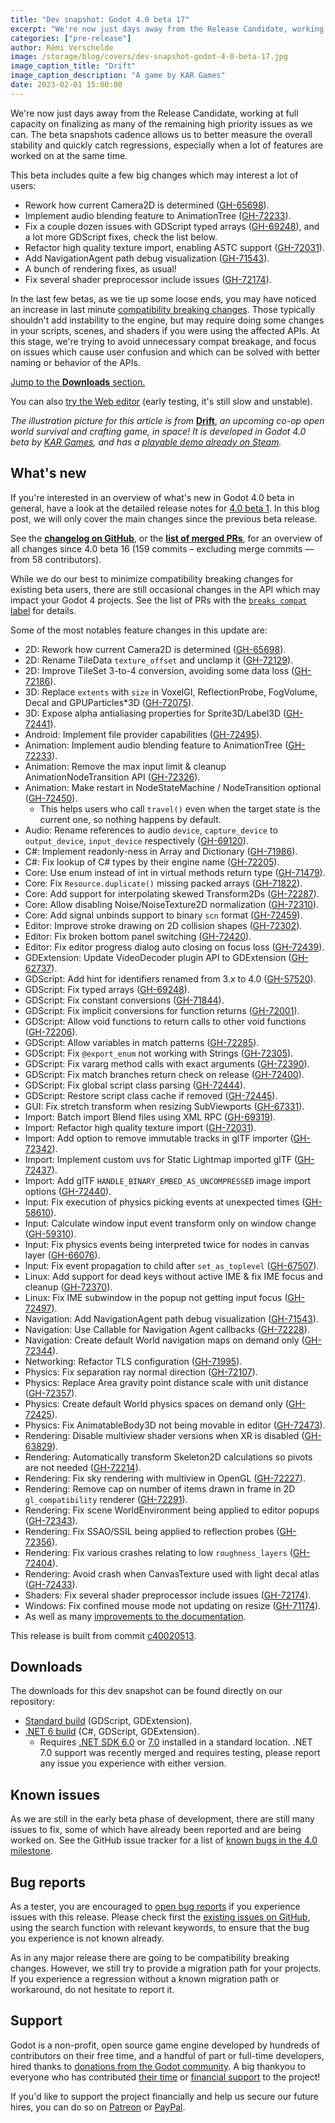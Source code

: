 ```yaml
---
title: "Dev snapshot: Godot 4.0 beta 17"
excerpt: "We're now just days away from the Release Candidate, working at full capacity on finalizing as many of the remaining high priority issues as we can. This beta adds audio blending in AnimationTree, fixes GDScript typed arrays, and refactors high quality texture import to enable ASTC support."
categories: ["pre-release"]
author: Rémi Verschelde
image: /storage/blog/covers/dev-snapshot-godot-4-0-beta-17.jpg
image_caption_title: "Drift"
image_caption_description: "A game by KAR Games"
date: 2023-02-01 15:00:00
---
```


We're now just days away from the Release Candidate, working at full capacity on finalizing as many of the remaining high priority issues as we can. The beta snapshots cadence allows us to better measure the overall stability and quickly catch regressions, especially when a lot of features are worked on at the same time.

This beta includes quite a few big changes which may interest a lot of users:

- Rework how current Camera2D is determined ([GH-65698](https://github.com/godotengine/godot/pull/65698)).
- Implement audio blending feature to AnimationTree ([GH-72233](https://github.com/godotengine/godot/pull/72233)).
- Fix a couple dozen issues with GDScript typed arrays ([GH-69248](https://github.com/godotengine/godot/pull/69248)), and a lot more GDScript fixes, check the list below.
- Refactor high quality texture import, enabling ASTC support ([GH-72031](https://github.com/godotengine/godot/pull/72031)).
- Add NavigationAgent path debug visualization ([GH-71543](https://github.com/godotengine/godot/pull/71543)).
- A bunch of rendering fixes, as usual!
- Fix several shader preprocessor include issues ([GH-72174](https://github.com/godotengine/godot/pull/72174)).

In the last few betas, as we tie up some loose ends, you may have noticed an increase in last minute [compatibility breaking changes](https://github.com/godotengine/godot/pulls?q=is%3Apr+merged%3A2023-01-27T12%3A00..2023-02-01T12%3A00+is%3Amerged+sort%3Acreated-asc+milestone%3A4.0+label%3A%22breaks+compat%22). Those typically shouldn't add instability to the engine, but may require doing some changes in your scripts, scenes, and shaders if you were using the affected APIs. At this stage, we're trying to avoid unnecessary compat breakage, and focus on issues which cause user confusion and which can be solved with better naming or behavior of the APIs.

[Jump to the **Downloads** section.](#downloads)

You can also [try the Web editor](https://editor.godotengine.org/releases/4.0.beta17/godot.editor.html) (early testing, it's still slow and unstable).

*The illustration picture for this article is from* [**Drift**](https://store.steampowered.com/app/2159650/Drift/?curator_clanid=41324400), *an upcoming co-op open world survival and crafting game, in space! It is developed in Godot 4.0 beta by [KAR Games](https://kargam.es/), and has a [playable demo already on Steam](https://store.steampowered.com/app/2159650/Drift/?curator_clanid=41324400).*

## What's new

If you're interested in an overview of what's new in Godot 4.0 beta in general, have a look at the detailed release notes for [4.0 beta 1](/article/dev-snapshot-godot-4-0-beta-1). In this blog post, we will only cover the main changes since the previous beta release.

See the [**changelog on GitHub**](https://github.com/godotengine/godot/compare/518b9e5801a19229805fe837d7d0cf92920ad413...c40020513ac8201a449b5ae2eeb58fef0ce0a2a4), or the [**list of merged PRs**](https://github.com/godotengine/godot/pulls?q=is%3Apr+merged%3A2023-01-27T12%3A00..2023-02-01T12%3A00+is%3Amerged+sort%3Acreated-asc+milestone%3A4.0), for an overview of all changes since 4.0 beta 16 (159 commits – excluding merge commits ― from 58 contributors).

While we do our best to minimize compatibility breaking changes for existing beta users, there are still occasional changes in the API which may impact your Godot 4 projects. See the list of PRs with the [`breaks compat` label](https://github.com/godotengine/godot/pulls?q=is%3Apr+merged%3A2023-01-27T12%3A00..2023-02-01T12%3A00+is%3Amerged+sort%3Acreated-asc+milestone%3A4.0+label%3A%22breaks+compat%22) for details.

Some of the most notables feature changes in this update are:

- 2D: Rework how current Camera2D is determined ([GH-65698](https://github.com/godotengine/godot/pull/65698)).
- 2D: Rename TileData `texture_offset` and unclamp it ([GH-72129](https://github.com/godotengine/godot/pull/72129)).
- 2D: Improve TileSet 3-to-4 conversion, avoiding some data loss ([GH-72186](https://github.com/godotengine/godot/pull/72186)).
- 3D: Replace `extents` with `size` in VoxelGI, ReflectionProbe, FogVolume, Decal and GPUParticles*3D ([GH-72075](https://github.com/godotengine/godot/pull/72075)).
- 3D: Expose alpha antialiasing properties for Sprite3D/Label3D ([GH-72441](https://github.com/godotengine/godot/pull/72441)).
- Android: Implement file provider capabilities ([GH-72495](https://github.com/godotengine/godot/pull/72495)).
- Animation: Implement audio blending feature to AnimationTree ([GH-72233](https://github.com/godotengine/godot/pull/72233)).
- Animation: Remove the max input limit & cleanup AnimationNodeTransition API ([GH-72326](https://github.com/godotengine/godot/pull/72326)).
- Animation: Make restart in NodeStateMachine / NodeTransition optional ([GH-72450](https://github.com/godotengine/godot/pull/72450)).
  * This helps users who call `travel()` even when the target state is the current one, so nothing happens by default.
- Audio: Rename references to audio `device`, `capture_device` to `output_device`, `input_device` respectively ([GH-69120](https://github.com/godotengine/godot/pull/69120)).
- C#: Implement readonly-ness in Array and Dictionary ([GH-71986](https://github.com/godotengine/godot/pull/71986)).
- C#: Fix lookup of C# types by their engine name ([GH-72205](https://github.com/godotengine/godot/pull/72205)).
- Core: Use enum instead of int in virtual methods return type ([GH-71479](https://github.com/godotengine/godot/pull/71479)).
- Core: Fix `Resource.duplicate()` missing packed arrays ([GH-71822](https://github.com/godotengine/godot/pull/71822)).
- Core: Add support for interpolating skewed Transform2Ds ([GH-72287](https://github.com/godotengine/godot/pull/72287)).
- Core: Allow disabling Noise/NoiseTexture2D normalization ([GH-72310](https://github.com/godotengine/godot/pull/72310)).
- Core: Add signal unbinds support to binary `scn` format ([GH-72459](https://github.com/godotengine/godot/pull/72459)).
- Editor: Improve stroke drawing on 2D collision shapes ([GH-72302](https://github.com/godotengine/godot/pull/72302)).
- Editor: Fix broken bottom panel switching ([GH-72420](https://github.com/godotengine/godot/pull/72420)).
- Editor: Fix editor progress dialog auto closing on focus loss ([GH-72439](https://github.com/godotengine/godot/pull/72439)).
- GDExtension: Update VideoDecoder plugin API to GDExtension ([GH-62737](https://github.com/godotengine/godot/pull/62737)).
- GDScript: Add hint for identifiers renamed from 3.x to 4.0 ([GH-57520](https://github.com/godotengine/godot/pull/57520)).
- GDScript: Fix typed arrays ([GH-69248](https://github.com/godotengine/godot/pull/69248)).
- GDScript: Fix constant conversions ([GH-71844](https://github.com/godotengine/godot/pull/71844)).
- GDScript: Fix implicit conversions for function returns ([GH-72001](https://github.com/godotengine/godot/pull/72001)).
- GDScript: Allow void functions to return calls to other void functions ([GH-72206](https://github.com/godotengine/godot/pull/72206)).
- GDScript: Allow variables in match patterns ([GH-72285](https://github.com/godotengine/godot/pull/72285)).
- GDScript: Fix `@export_enum` not working with Strings ([GH-72305](https://github.com/godotengine/godot/pull/72305)).
- GDScript: Fix vararg method calls with exact arguments ([GH-72390](https://github.com/godotengine/godot/pull/72390)).
- GDScript: Fix match branches return check on release ([GH-72400](https://github.com/godotengine/godot/pull/72400)).
- GDScript: Fix global script class parsing ([GH-72444](https://github.com/godotengine/godot/pull/72444)).
- GDScript: Restore script class cache if removed ([GH-72445](https://github.com/godotengine/godot/pull/72445)).
- GUI: Fix stretch transform when resizing SubViewports ([GH-67331](https://github.com/godotengine/godot/pull/67331)).
- Import: Batch import Blend files using XML RPC ([GH-69319](https://github.com/godotengine/godot/pull/69319)).
- Import: Refactor high quality texture import ([GH-72031](https://github.com/godotengine/godot/pull/72031)).
- Import: Add option to remove immutable tracks in glTF importer ([GH-72342](https://github.com/godotengine/godot/pull/72342)).
- Import: Implement custom uvs for Static Lightmap imported glTF ([GH-72437](https://github.com/godotengine/godot/pull/72437)).
- Import: Add glTF `HANDLE_BINARY_EMBED_AS_UNCOMPRESSED` image import options ([GH-72440](https://github.com/godotengine/godot/pull/72440)).
- Input: Fix execution of physics picking events at unexpected times ([GH-58610](https://github.com/godotengine/godot/pull/58610)).
- Input: Calculate window input event transform only on window change ([GH-59310](https://github.com/godotengine/godot/pull/59310)).
- Input: Fix physics events being interpreted twice for nodes in canvas layer ([GH-66076](https://github.com/godotengine/godot/pull/66076)).
- Input: Fix event propagation to child after `set_as_toplevel` ([GH-67507](https://github.com/godotengine/godot/pull/67507)).
- Linux: Add support for dead keys without active IME & fix IME focus and cleanup ([GH-72370](https://github.com/godotengine/godot/pull/72370)).
- Linux: Fix IME subwindow in the popup not getting input focus ([GH-72497](https://github.com/godotengine/godot/pull/72497)).
- Navigation: Add NavigationAgent path debug visualization ([GH-71543](https://github.com/godotengine/godot/pull/71543)).
- Navigation: Use Callable for Navigation Agent callbacks ([GH-72228](https://github.com/godotengine/godot/pull/72228)).
- Navigation: Create default World navigation maps on demand only ([GH-72344](https://github.com/godotengine/godot/pull/72344)).
- Networking: Refactor TLS configuration ([GH-71995](https://github.com/godotengine/godot/pull/71995)).
- Physics: Fix separation ray normal direction ([GH-72107](https://github.com/godotengine/godot/pull/72107)).
- Physics: Replace Area gravity point distance scale with unit distance ([GH-72357](https://github.com/godotengine/godot/pull/72357)).
- Physics: Create default World physics spaces on demand only ([GH-72425](https://github.com/godotengine/godot/pull/72425)).
- Physics: Fix AnimatableBody3D not being movable in editor ([GH-72473](https://github.com/godotengine/godot/pull/72473)).
- Rendering: Disable multiview shader versions when XR is disabled ([GH-63829](https://github.com/godotengine/godot/pull/63829)).
- Rendering: Automatically transform Skeleton2D calculations so pivots are not needed ([GH-72214](https://github.com/godotengine/godot/pull/72214)).
- Rendering: Fix sky rendering with multiview in OpenGL ([GH-72227](https://github.com/godotengine/godot/pull/72227)).
- Rendering: Remove cap on number of items drawn in frame in 2D `gl_compatibility` renderer ([GH-72291](https://github.com/godotengine/godot/pull/72291)).
- Rendering: Fix scene WorldEnvironment being applied to editor popups ([GH-72343](https://github.com/godotengine/godot/pull/72343)).
- Rendering: Fix SSAO/SSIL being applied to reflection probes ([GH-72356](https://github.com/godotengine/godot/pull/72356)).
- Rendering: Fix various crashes relating to low `roughness_layers` ([GH-72404](https://github.com/godotengine/godot/pull/72404)).
- Rendering: Avoid crash when CanvasTexture used with light decal atlas ([GH-72433](https://github.com/godotengine/godot/pull/72433)).
- Shaders: Fix several shader preprocessor include issues ([GH-72174](https://github.com/godotengine/godot/pull/72174)).
- Windows: Fix confined mouse mode not updating on resize ([GH-71174](https://github.com/godotengine/godot/pull/71174)).
- As well as many [improvements to the documentation](/article/godot-4-0-docs-sprint/).

This release is built from commit [c40020513](https://github.com/godotengine/godot/commit/c40020513ac8201a449b5ae2eeb58fef0ce0a2a4).

<a id="downloads"></a>
## Downloads

The downloads for this dev snapshot can be found directly on our repository:

* [Standard build](https://github.com/godotengine/godot-builds/releases/4.0-beta17) (GDScript, GDExtension).
* [.NET 6 build](https://github.com/godotengine/godot-builds/releases/4.0-beta17) (C#, GDScript, GDExtension).
  - Requires [.NET SDK 6.0](https://dotnet.microsoft.com/en-us/download/dotnet/6.0) or [7.0](https://dotnet.microsoft.com/en-us/download/dotnet/7.0) installed in a standard location. .NET 7.0 support was recently merged and requires testing, please report any issue you experience with either version.

## Known issues

As we are still in the early beta phase of development, there are still many issues to fix, some of which have already been reported and are being worked on. See the GitHub issue tracker for a list of [known bugs in the 4.0 milestone](https://github.com/godotengine/godot/issues?q=is%3Aissue+is%3Aopen+milestone%3A4.0+label%3Abug+).

## Bug reports

As a tester, you are encouraged to [open bug reports](https://github.com/godotengine/godot/issues) if you experience issues with this release. Please check first the [existing issues on GitHub](https://github.com/godotengine/godot/issues), using the search function with relevant keywords, to ensure that the bug you experience is not known already.

As in any major release there are going to be compatibility breaking changes. However, we still try to provide a migration path for your projects. If you experience a regression without a known migration path or workaround, do not hesitate to report it.

## Support

Godot is a non-profit, open source game engine developed by hundreds of contributors on their free time, and a handful of part or full-time developers, hired thanks to [donations from the Godot community](https://godotengine.org/donate). A big thankyou to everyone who has contributed [their time](https://github.com/godotengine/godot/blob/master/AUTHORS.md) or [financial support](https://github.com/godotengine/godot/blob/master/DONORS.md) to the project!

If you'd like to support the project financially and help us secure our future hires, you can do so on [Patreon](https://www.patreon.com/godotengine) or [PayPal](https://godotengine.org/donate).
